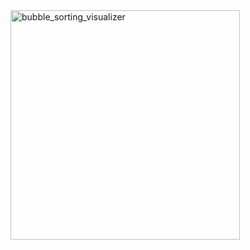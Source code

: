 <img width="367" alt="bubble_sorting_visualizer" src="https://github.com/guanghui28/Bubble_Sorting_Visualizer/assets/113615864/0e190ddf-8740-42ea-85d0-adb6a59b82ba">
